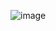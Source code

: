 ![image](https://user-images.githubusercontent.com/58178715/229273497-65482bbc-5444-4a75-b820-749aeaa237de.png)
